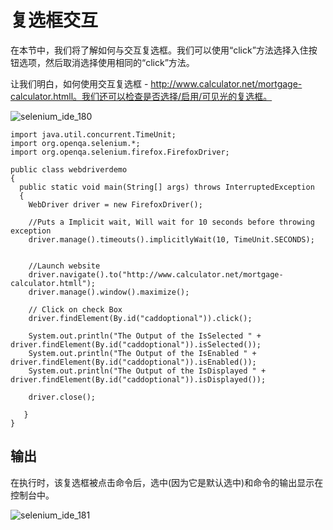 # 复选框交互

在本节中，我们将了解如何与交互复选框。我们可以使用“click”方法选择入住按钮选项，然后取消选择使用相同的“click”方法。

让我们明白，如何使用交互复选框 - http://www.calculator.net/mortgage-calculator.htmll。我们还可以检查是否选择/启用/可见光的复选框。

![selenium_ide_180](http://www.yiibai.com/uploads/allimg/140927/210H362T-0.jpg)

```
import java.util.concurrent.TimeUnit;
import org.openqa.selenium.*;
import org.openqa.selenium.firefox.FirefoxDriver;

public class webdriverdemo
{
  public static void main(String[] args) throws InterruptedException
  {
	WebDriver driver = new FirefoxDriver();

	//Puts a Implicit wait, Will wait for 10 seconds before throwing exception
	driver.manage().timeouts().implicitlyWait(10, TimeUnit.SECONDS);


	//Launch website
	driver.navigate().to("http://www.calculator.net/mortgage-calculator.htmll");
	driver.manage().window().maximize();
	 
    // Click on check Box
    driver.findElement(By.id("caddoptional")).click();
    
    System.out.println("The Output of the IsSelected " + driver.findElement(By.id("caddoptional")).isSelected());
    System.out.println("The Output of the IsEnabled " + driver.findElement(By.id("caddoptional")).isEnabled());
    System.out.println("The Output of the IsDisplayed " + driver.findElement(By.id("caddoptional")).isDisplayed());
    
    driver.close(); 
 
   }
} 
```

## 输出

在执行时，该复选框被点击命令后，选中(因为它是默认选中)和命令的输出显示在控制台中。

![selenium_ide_181](http://www.yiibai.com/uploads/allimg/140927/210H33556-1.jpg)